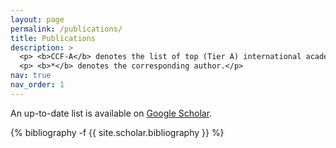 ```yaml
---
layout: page
permalink: /publications/
title: Publications
description: >
  <p> <b>CCF-A</b> denotes the list of top (Tier A) international academic periodicals and conferences recommended by China Computer Federation (CCF). </p>
  <p> <b>*</b> denotes the corresponding author.</p>
nav: true
nav_order: 1
---
```

<!-- _pages/publications.md -->

An up-to-date list is available on <a href="https://scholar.google.com/citations?user=NQRaX1oAAAAJ&hl=en">Google Scholar</a>.

<div class="publications">

{% bibliography -f {{ site.scholar.bibliography }} %}

</div>
